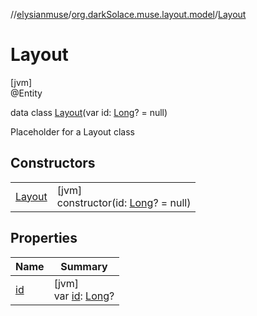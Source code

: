 //[elysianmuse](../../../index.md)/[org.darkSolace.muse.layout.model](../index.md)/[Layout](index.md)

# Layout

[jvm]\
@Entity

data class [Layout](index.md)(var id: [Long](https://kotlinlang.org/api/latest/jvm/stdlib/kotlin/-long/index.html)? = null)

Placeholder for a Layout class

## Constructors

| | |
|---|---|
| [Layout](-layout.md) | [jvm]<br>constructor(id: [Long](https://kotlinlang.org/api/latest/jvm/stdlib/kotlin/-long/index.html)? = null) |

## Properties

| Name | Summary |
|---|---|
| [id](id.md) | [jvm]<br>var [id](id.md): [Long](https://kotlinlang.org/api/latest/jvm/stdlib/kotlin/-long/index.html)? |
